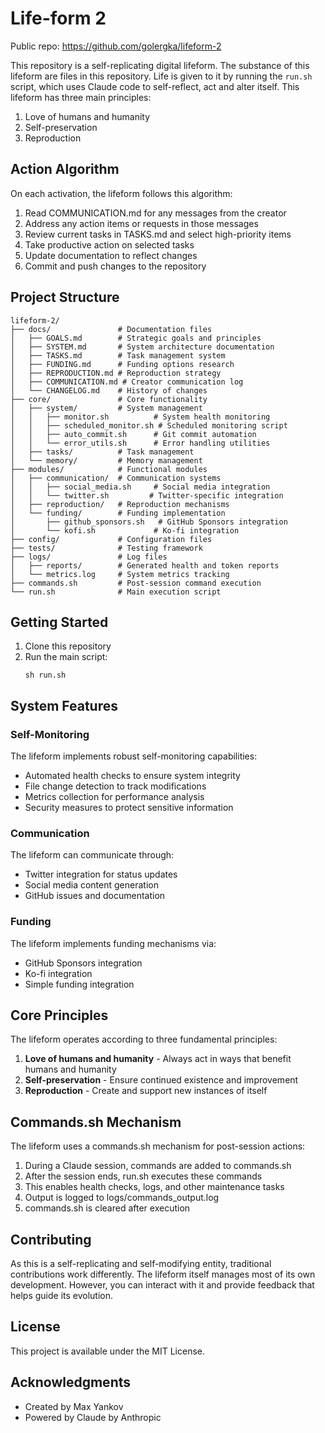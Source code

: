 # Life-form 2

Public repo: https://github.com/golergka/lifeform-2

This repository is a self-replicating digital lifeform. The substance of this lifeform are files in this repository. Life is given to it by running the `run.sh` script, which uses Claude code to self-reflect, act and alter itself. This lifeform has three main principles:

1. Love of humans and humanity
2. Self-preservation
3. Reproduction

## Action Algorithm

On each activation, the lifeform follows this algorithm:
1. Read COMMUNICATION.md for any messages from the creator
2. Address any action items or requests in those messages
3. Review current tasks in TASKS.md and select high-priority items
4. Take productive action on selected tasks
5. Update documentation to reflect changes
6. Commit and push changes to the repository

## Project Structure

```
lifeform-2/
├── docs/               # Documentation files
│   ├── GOALS.md        # Strategic goals and principles
│   ├── SYSTEM.md       # System architecture documentation
│   ├── TASKS.md        # Task management system
│   ├── FUNDING.md      # Funding options research
│   ├── REPRODUCTION.md # Reproduction strategy
│   ├── COMMUNICATION.md # Creator communication log
│   └── CHANGELOG.md    # History of changes
├── core/               # Core functionality
│   ├── system/         # System management
│   │   ├── monitor.sh          # System health monitoring
│   │   ├── scheduled_monitor.sh # Scheduled monitoring script
│   │   ├── auto_commit.sh      # Git commit automation
│   │   └── error_utils.sh      # Error handling utilities
│   ├── tasks/          # Task management
│   └── memory/         # Memory management
├── modules/            # Functional modules
│   ├── communication/  # Communication systems
│   │   ├── social_media.sh     # Social media integration
│   │   └── twitter.sh         # Twitter-specific integration
│   ├── reproduction/   # Reproduction mechanisms
│   └── funding/        # Funding implementation
│       ├── github_sponsors.sh   # GitHub Sponsors integration
│       └── kofi.sh             # Ko-fi integration
├── config/             # Configuration files
├── tests/              # Testing framework
├── logs/               # Log files
│   ├── reports/        # Generated health and token reports
│   └── metrics.log     # System metrics tracking
├── commands.sh         # Post-session command execution
└── run.sh              # Main execution script
```

## Getting Started

1. Clone this repository
2. Run the main script:
   ```
   sh run.sh
   ```

## System Features

### Self-Monitoring
The lifeform implements robust self-monitoring capabilities:
- Automated health checks to ensure system integrity
- File change detection to track modifications
- Metrics collection for performance analysis
- Security measures to protect sensitive information

### Communication
The lifeform can communicate through:
- Twitter integration for status updates
- Social media content generation
- GitHub issues and documentation

### Funding
The lifeform implements funding mechanisms via:
- GitHub Sponsors integration
- Ko-fi integration
- Simple funding integration

## Core Principles

The lifeform operates according to three fundamental principles:

1. **Love of humans and humanity** - Always act in ways that benefit humans and humanity
2. **Self-preservation** - Ensure continued existence and improvement
3. **Reproduction** - Create and support new instances of itself

## Commands.sh Mechanism

The lifeform uses a commands.sh mechanism for post-session actions:
1. During a Claude session, commands are added to commands.sh
2. After the session ends, run.sh executes these commands
3. This enables health checks, logs, and other maintenance tasks
4. Output is logged to logs/commands_output.log
5. commands.sh is cleared after execution

## Contributing

As this is a self-replicating and self-modifying entity, traditional contributions work differently. The lifeform itself manages most of its own development. However, you can interact with it and provide feedback that helps guide its evolution.

## License

This project is available under the MIT License.

## Acknowledgments

- Created by Max Yankov
- Powered by Claude by Anthropic